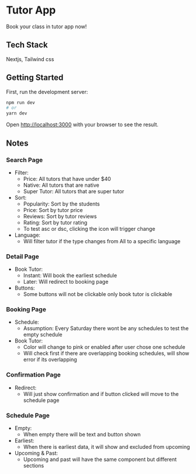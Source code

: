 # Tutor App
Book your class in tutor app now!

## Tech Stack
Nextjs, Tailwind css

## Getting Started

First, run the development server:

```bash
npm run dev
# or
yarn dev

```

Open [http://localhost:3000](http://localhost:3000) with your browser to see the result.

## Notes
### Search Page
- Filter:
    - Price: All tutors that have under $40
    - Native: All tutors that are native
    - Super Tutor: All tutors that are super tutor
- Sort:
    - Popularity: Sort by the students
    - Price: Sort by tutor price
    - Reviews: Sort by tutor reviews
    - Rating: Sort by tutor rating
    - To test asc or dsc, clicking the icon will trigger change
- Language:
    - Will filter tutor if the type changes from All to a specific language

### Detail Page
- Book Tutor:
    - Instant: Will book the earliest schedule
    - Later: Will redirect to booking page
- Buttons:
    - Some buttons will not be clickable only book tutor is clickable

### Booking Page
- Schedule: 
    - Assumption: Every Saturday there wont be any schedules to test the empty schedule
- Book Tutor:
    - Color will change to pink or enabled after user chose one schedule
    - Will check first if there are overlapping booking schedules, will show error if its overlapping

### Confirmation Page
- Redirect:
    - Will just show confirmation and if button clicked will move to the schedule page

### Schedule Page
- Empty:
    - When empty there will be text and button shown
- Earliest:
    - When there is earliest data, it will show and excluded from upcoming
- Upcoming & Past:
    - Upcoming and past will have the same component but different sections






